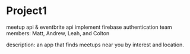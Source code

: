 # Project1

meetup api & eventbrite api
implement firebase authentication
team members: Matt, Andrew, Leah, and Colton

description: an app that finds meetups near you by interest and location.